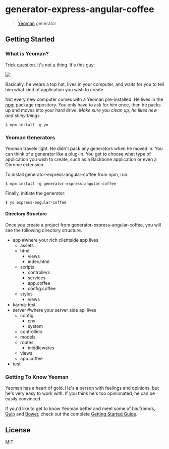 # generator-express-angular-coffee 

> [Yeoman](http://yeoman.io) generator


## Getting Started

### What is Yeoman?

Trick question. It's not a thing. It's this guy:

![](http://i.imgur.com/JHaAlBJ.png)

Basically, he wears a top hat, lives in your computer, and waits for you to tell him what kind of application you wish to create.

Not every new computer comes with a Yeoman pre-installed. He lives in the [npm](https://npmjs.org) package repository. You only have to ask for him once, then he packs up and moves into your hard drive. *Make sure you clean up, he likes new and shiny things.*

```
$ npm install -g yo
```

### Yeoman Generators

Yeoman travels light. He didn't pack any generators when he moved in. You can think of a generator like a plug-in. You get to choose what type of application you wish to create, such as a Backbone application or even a Chrome extension.

To install generator-express-angular-coffee from npm, run:

```
$ npm install -g generator-express-angular-coffee
```

Finally, initiate the generator:

```
$ yo express-angular-coffee
```

#### Directory Structure

Once you create a project from generator-express-angular-coffee, you will see the following directory structure.
* app #where your rich clientside app lives  
  * assets
  * html
    * views
    * index.html
  * scripts
    * controllers
    * services
    * app.coffee
    * config.coffee
  * styles
    * views 
* karma-test
* server #where your server side api lives
  * config
    * env
    * system
  * controllers
  * models
  * routes
    * middlewares
  * views
  * app.coffee
* test

### Getting To Know Yeoman

Yeoman has a heart of gold. He's a person with feelings and opinions, but he's very easy to work with. If you think he's too opinionated, he can be easily convinced.

If you'd like to get to know Yeoman better and meet some of his friends, [Gulp](https://github.com/gulpjs/gulp) and [Bower](http://bower.io), check out the complete [Getting Started Guide](https://github.com/yeoman/yeoman/wiki/Getting-Started).


## License

MIT
